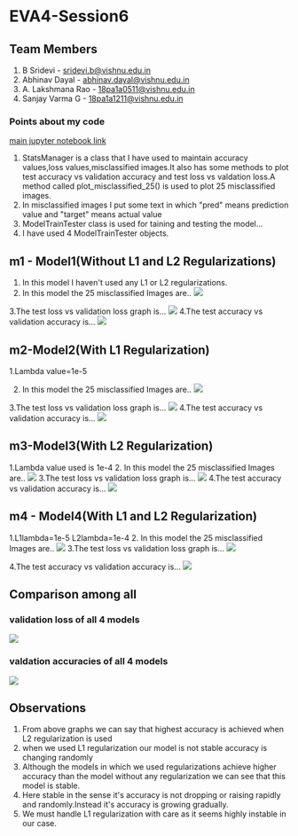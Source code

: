 # EVA4-Session6
## Team Members
1. B Sridevi  - sridevi.b@vishnu.edu.in
2. Abhinav Dayal - abhinav.dayal@vishnu.edu.in
3. A. Lakshmana Rao - 18pa1a0511@vishnu.edu.in
4. Sanjay Varma G - 18pa1a1211@vishnu.edu.in

### Points about my code
[main jupyter notebook link](https://github.com/Lakshman511/EVA4/blob/master/S6/EVA4_S6_final.ipynb)
1. StatsManager is a class that I have used to maintain accuracy values,loss values,misclassified images.It also has some methods to plot test accuracy vs validation accuracy and test loss vs valdation loss.A method called plot_misclassified_25() is used to plot 25 misclassified images.
2. In misclassified images I put some text in which "pred" means prediction value and "target" means actual value
3. ModelTrainTester class is used for taining and testing the model...
4. I have used 4 ModelTrainTester objects.


## m1 - Model1(Without L1 and L2 Regularizations)
1. In this model I haven't used any L1 or L2 regularizations.
2. In this model the 25 misclassified Images are..
![](https://github.com/Lakshman511/EVA4/blob/master/S6/m1_misclassified_images.png)

3.The test loss vs validation loss graph is...
![](https://github.com/Lakshman511/EVA4/blob/master/S6/m1_loss.png)
4.The test accuracy vs validation accuracy is...
![](https://github.com/Lakshman511/EVA4/blob/master/S6/m1_accuracy.png)


## m2-Model2(With L1 Regularization)
1.Lambda value=1e-5

2. In this model the 25 misclassified Images are..
![](https://github.com/Lakshman511/EVA4/blob/master/S6/m2_misclassified_images.png)

3.The test loss vs validation loss graph is...
![](https://github.com/Lakshman511/EVA4/blob/master/S6/m2_loss.png)
4.The test accuracy vs validation accuracy is...
![](https://github.com/Lakshman511/EVA4/blob/master/S6/m2_accuracy.png)

## m3-Model3(With L2 Regularization)
1.Lambda value used is 1e-4
2. In this model the 25 misclassified Images are..
![](https://github.com/Lakshman511/EVA4/blob/master/S6/m3_misclassified_images.png)
3.The test loss vs validation loss graph is...
![](https://github.com/Lakshman511/EVA4/blob/master/S6/m3_loss.png)
4.The test accuracy vs validation accuracy is...
![](https://github.com/Lakshman511/EVA4/blob/master/S6/m3_accuracy.png)
## m4 - Model4(With L1 and L2 Regularization)
1.L1lambda=1e-5 L2lambda=1e-4
2. In this model the 25 misclassified Images are..
![](https://github.com/Lakshman511/EVA4/blob/master/S6/m4_misclassified_images.png)
3.The test loss vs validation loss graph is...
![](https://github.com/Lakshman511/EVA4/blob/master/S6/m4_loss.png)

4.The test accuracy vs validation accuracy is...
![](https://github.com/Lakshman511/EVA4/blob/master/S6/m4_accuracy.png)


## Comparison among all
### validation loss of all 4 models
![](https://github.com/Lakshman511/EVA4/blob/master/S6/All_loss.png)

### valdation accuracies of all 4 models
![](https://github.com/Lakshman511/EVA4/blob/master/S6/All_accuracy.png)
## Observations
1. From above graphs we can say that highest accuracy is achieved when L2 regularization is used
2. when we used L1 regularization our model is not stable accuracy is changing randomly
3. Although the models in which we used regularizations achieve higher accuracy than the model without any regularization we can see that this model is stable.
4. Here stable in the sense it's accuracy is not dropping or raising rapidly and randomly.Instead it's accuracy is growing gradually.
5. We must handle L1 regularization with care as it seems highly instable in our case.
